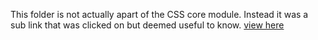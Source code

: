 This folder is not actually apart of the CSS core module. Instead it was a sub link that was clicked on but deemed useful to know. [view here](https://developer.mozilla.org/en-US/docs/Web/CSS/CSS_display/Visual_formatting_model)